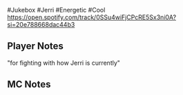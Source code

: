 #Jukebox #Jerri #Energetic #Cool
https://open.spotify.com/track/0SSu4wiFjCPcRE5Sx3ni0A?si=20e788668dac44b3
## Player Notes
"for fighting with how Jerri is currently"
## MC Notes